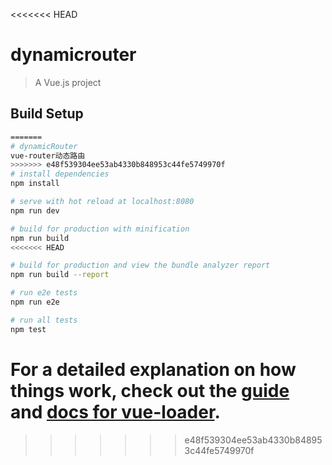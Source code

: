 <<<<<<< HEAD
# dynamicrouter

> A Vue.js project

## Build Setup

``` bash
=======
# dynamicRouter
vue-router动态路由
>>>>>>> e48f539304ee53ab4330b848953c44fe5749970f
# install dependencies
npm install

# serve with hot reload at localhost:8080
npm run dev

# build for production with minification
npm run build
<<<<<<< HEAD

# build for production and view the bundle analyzer report
npm run build --report

# run e2e tests
npm run e2e

# run all tests
npm test
```

For a detailed explanation on how things work, check out the [guide](http://vuejs-templates.github.io/webpack/) and [docs for vue-loader](http://vuejs.github.io/vue-loader).
=======
>>>>>>> e48f539304ee53ab4330b848953c44fe5749970f
